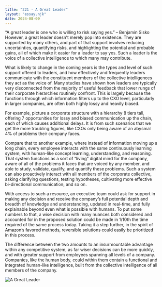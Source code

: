 ```yaml
---
title: "221 - A Great Leader"
layout: "essay.njk"
date: 2024-08-09
---
```


“A great leader is one who is willing to risk saying yes.” – Benjamin Sisko
However, a great leader doesn’t merely pop into existence. They are supported by many others, and part of that support involves reducing uncertainties, quantifying risks, and highlighting the potential and probable gains, all of which make it easier for a leader to say yes. Such a leader is the voice of a collective intelligence to which many may contribute.

What is likely to change in the coming years is the types and level of such support offered to leaders, and how effectively and frequently leaders communicate with the constituent members of the collective intelligences they act as the voice of. Many studies have shown how leaders are typically very disconnected from the majority of useful feedback that lower rungs of their corporate hierarchies routinely confront. This is largely because the functions through which information filters up to the CXO level, particularly in larger companies, are often both highly lossy and heavily biased.

For example, picture a corporate structure with a hierarchy 8 tiers tall, offering 7 opportunities for lossy and biased communication up the chain, each of which causes additional delays. It is from such scenarios that we get the more troubling figures, like CXOs only being aware of an abysmal 4% of problems their company faces.

Compare that to another example, where instead of information moving up a long chain, every employee interacts with the same continuously learning system, with human-like concept learning, understanding, and reasoning. That system functions as a sort of “living” digital mind for the company, aware of all of the problems it faces that are voiced by any member, and able to study, validate, qualify, and quantify these problems. Such a system can also proactively interact with all members of the corporate collective, asking clarifying questions, testing hypotheses, cultivating more effective bi-directional communication, and so on.

With access to such a resource, an executive team could ask for support in making any decision and receive the company’s full potential depth and breadth of knowledge and understanding, updated in real-time, and fully explainable beyond even what is possible with humans. To put some numbers to that, a wise decision with many nuances both considered and accounted for in the proposed solution could be made in 1/10th the time required of the same process today. Taking it a step further, in the spirit of Amazon’s favored methods, reversible solutions could easily be prioritized in this process.

The difference between the two amounts to an insurmountable advantage within any competitive system, as far wiser decisions can be more quickly, and with greater support from employees spanning all levels of a company. Companies, like the human body, could within them contain a functional and integrated human-like intelligence, built from the collective intelligence of all members of the company.

![A Great Leader](https://media.licdn.com/dms/image/v2/D5622AQEbf7oFP3cSIA/feedshare-shrink_800/feedshare-shrink_800/0/1720664770268?e=1737590400&v=beta&t=DO76giBpC20TSFwoN0RAKwLxd8XWoXEJ80JdF3LEFGE)